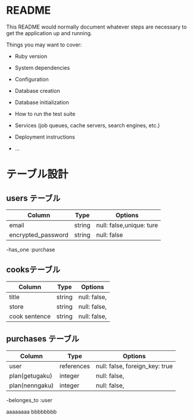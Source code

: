 # README

This README would normally document whatever steps are necessary to get the
application up and running.

Things you may want to cover:

* Ruby version

* System dependencies

* Configuration

* Database creation

* Database initialization

* How to run the test suite

* Services (job queues, cache servers, search engines, etc.)

* Deployment instructions

* ...


# テーブル設計

## users テーブル

| Column                 | Type              | Options     |
| ------------------    | ------             | ----------- |
| email                  |  string           | null: false,unique: ture |
| encrypted_password     | string            | null: false |

-has_one :purchase

## cooksテーブル

| Column               | Type            | Options                        |
| ------               | ----------      | ------------------------------ |
| title                | string          | null: false,                   |
| store                | string          | null: false,                   |
| cook sentence        | string          | null: false,                   |




## purchases テーブル

| Column             | Type       | Options                        |
| -------            | ---------- | ------------------------------ |
| user               | references | null: false, foreign_key: true |
| plan(getugaku)     | integer         | null: false,                   |
| plan(nenngaku)     | integer         | null: false,                   |

-belonges_to :user



aaaaaaaa
bbbbbbbb